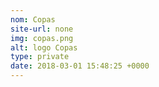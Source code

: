 ```yaml
---
nom: Copas
site-url: none
img: copas.png
alt: logo Copas
type: private
date: 2018-03-01 15:48:25 +0000
---
```

